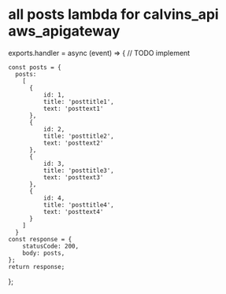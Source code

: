 # all posts lambda for calvins_api aws_apigateway

exports.handler = async (event) => {
    // TODO implement

    const posts = { 
      posts: 
        [
          {
              id: 1,
              title: 'posttitle1',
              text: 'posttext1'
          },
          {
              id: 2,
              title: 'posttitle2',
              text: 'posttext2'
          },
          {
              id: 3,
              title: 'posttitle3',
              text: 'posttext3'
          },
          {
              id: 4,
              title: 'posttitle4',
              text: 'posttext4'
          }
        ]
      }
    const response = {
        statusCode: 200,
        body: posts,
    };
    return response;
};

